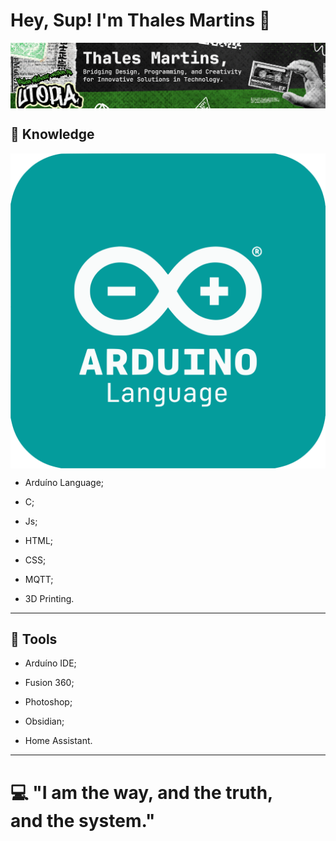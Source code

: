 # Hey, Sup! I'm Thales Martins 👋
<p align="center">
     <img src="assets/banner.png"
          alt="HomePage Banner"
          style="display:block; margin-left: auto; margin-right: auto;" />
</p>

## 🤔 Knowledge
<div align="center">
  <div style="display: flex; align-items: flex-start;">
        <img src="https://raw.githubusercontent.com/thalesgmartins/icons/main/languages/arduino-language.svg" alt="Arduino Language">
  </div>
</div>

- Arduíno Language;

- C;

- Js;

- HTML;

- CSS;

- MQTT;

- 3D Printing.

---

## 🧰 Tools

- Arduíno IDE;

- Fusion 360;

- Photoshop;

- Obsidian;

- Home Assistant.

---

# 💻 "I am the way, and the truth, and the system."
